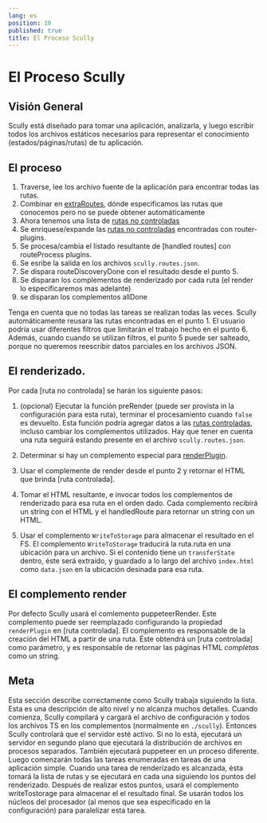 ```yaml
---
lang: es
position: 10
published: true
title: El Proceso Scully
---
```


# El Proceso Scully

## Visión General

Scully está diseñado para tomar una aplicación, analizarla, y luego escribir todos los archivos estáticos necesarios para representar el conocimiento (estados/páginas/rutas)  de tu aplicación.

## El proceso

1. Traverse, lee los archivo fuente de la aplicación para encontrar todas las rutas.
2. Combinar en [extraRoutes](/docs/Reference/config#extraroutes-string--string--promisestring--string), dónde especificamos las rutas que conocemos pero no se puede obtener automáticamente
3. Ahora tenemos una lista de [rutas no controladas]
4. Se enriquese/expande las [rutas no controladas] encontradas con router-plugins.
5. Se procesa/cambia el listado resultante de [handled routes] con routeProcess plugins.
6. Se esribe la salida en los archivos `scully.routes.json`.
7. Se dispara routeDiscoveryDone con el resultado desde el punto 5.
8. Se disparan los complementos de renderizado por cada ruta (el render lo especificaremos mas adelante)
9. se disparan los complementos allDone

Tenga en cuenta que no todas las tareas se realizan todas las veces. Scully automáticamente reusara las rutas encontradas en el punto 1. El usuario podría usar diferentes filtros que limitarán el trabajo hecho en el punto 6. Además, cuando cuando se utilizan filtros, el punto 5 puede ser salteado, porque no queremos reescribir datos parciales en los archivos JSON.

## El renderizado.

Por cada [ruta no controlada] se harán los siguiente pasos:

1. (opcional) Ejecutar la función preRender (puede ser provista in la configuración para esta ruta), terminar el procesamiento cuando `false` es devuelto. Esta función podría agregar datos a las [rutas controladas], incluso cambiar los complementos utilizados. Hay que tener en cuenta una ruta seguirá estando presente en el archivo `scully.routes.json`.
2. Determinar si hay un complemento especial para [renderPlugin](/docs/Reference/plugins/types/render.md).
3. Usar el complemente de render desde el punto 2 y retornar el HTML que brinda [ruta controlada].
4. Tomar el HTML resultante, e invocar todos los complementos de renderizado para esa ruta en el orden dado. Cada complemento recibirá un string con el HTML y el handledRoute  para retornar un string con un HTML.

5. Usar el complemento `WriteToStorage` para almacenar el resultado en el FS. El complemento  `WriteToStorage` traducirá la ruta.ruta en una ubicación para un archivo. Si el contenido tiene un `transferState` dentro, éste será extraído, y guardado a lo largo del archivo `index.html` como `data.json` en la ubicación desinada para esa ruta.

## El complemento render

Por defecto Scully usará el comlemento puppeteerRender. Este complemento puede ser reemplazado configurando la propiedad `renderPlugin` en [ruta controlada]. El complemento es responsable de la creación del HTML a partir de una ruta. Éste obtendrá un [ruta controlada] como parámetro, y es responsable de retornar las páginas HTML _completas_ como un string.

## Meta

Esta sección describe correctamente como Scully trabaja siguiendo la lista. Esta es una descripción de alto nivel y no alcanza muchos detalles.
Cuando comienza, Scully compilará y cargará el archivo de configuración y todos los archivos TS en los complementos (normalmente en `./scully`). Entonces Scully controlará que el servidor esté activo. Si no lo está, ejecutará un servidor en segundo plano que ejecutará la distribución de archivos en procesos separados. También ejecutará puppeteer en un proceso diferente.
Luego comenzarán todas las tareas enumeradas en tareas de una aplicación simple. Cuando una tarea de renderizado es alcanzada, ésta tomará la lista de rutas y se ejecutará en cada una siguiendo los puntos del renderizado. Después de realizar estos puntos, usará el complemento writeTostorage para almacenar el el resultado final. Se usarán todos los núcleos del procesador (al menos que sea especificado en la configuración) para paralelizar esta tarea.

[rutas controladas]: /docs/concepts/unhandled-routes
[rutas no controladas]: /docs/concepts/handled-routes
